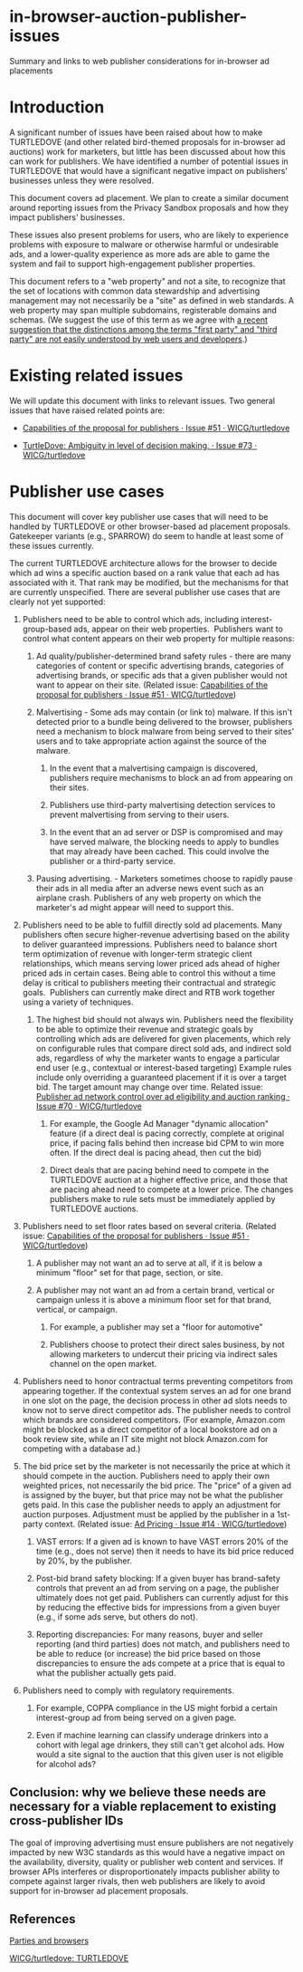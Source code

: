# in-browser-auction-publisher-issues

Summary and links to web publisher considerations for in-browser ad placements


# Introduction

A significant number of issues have been raised about how to make
TURTLEDOVE (and other related bird-themed proposals for in-browser ad
auctions) work for marketers, but little has been discussed about how
this can work for publishers. We have identified a number of potential
issues in TURTLEDOVE that would have a significant negative impact on
publishers\' businesses unless they were resolved.

This document covers ad placement. We plan to create a
similar document around reporting issues from the Privacy Sandbox
proposals and how they impact publishers\' businesses. 

These issues also present problems for users, who are likely to
experience problems with exposure to malware or otherwise harmful or
undesirable ads, and a lower-quality experience as more ads are able to
game the system and fail to support high-engagement publisher
properties.

This document refers to a "web property" and not a site, to recognize
that the set of locations with common data stewardship and advertising
management may not necessarily be a "site" as defined in web standards.
A web property may span multiple subdomains, registerable domains and
schemas. (We suggest the use of this term as we agree with [a recent
suggestion that the distinctions among the terms "first party" and
"third party" are not easily understood by web users and developers](https://tess.oconnor.cx/2020/10/parties).)

# Existing related issues

We will update this document with links to relevant issues.  Two general issues
that have raised related points are:

 * [Capabilities of the proposal for publishers · Issue #51 · WICG/turtledove](https://github.com/WICG/turtledove/issues/51)

 * [TurtleDove: Ambiguity in level of decision making. · Issue #73 · WICG/turtledove](https://github.com/WICG/turtledove/issues/73)


# Publisher use cases

This document will cover key publisher use cases that will need to be 
handled by TURTLEDOVE or other browser-based ad placement
proposals. Gatekeeper variants (e.g., SPARROW) do seem to handle at
least some of these issues currently.

The current TURTLEDOVE architecture allows for the browser to decide
which ad wins a specific auction based on a rank value that each ad has
associated with it. That rank may be modified, but the mechanisms for
that are currently unspecified. There are several publisher use cases
that are clearly not yet supported:

1.  Publishers need to be able to control which ads, including
    interest-group-based ads, appear on their web
    properties.  Publishers want to control what content appears
    on their web property for multiple reasons:

    1.  Ad quality/publisher-determined brand safety rules - there are many
        categories of content or specific advertising brands, categories of
        advertising brands, or specific ads that a given publisher would not
        want to appear on their site. (Related issue: [Capabilities of the proposal for publishers · Issue #51 · WICG/turtledove](https://github.com/WICG/turtledove/issues/51))

    2.  Malvertising - Some ads may contain (or link to) malware. If this
        isn\'t detected prior to a bundle being delivered to the browser,
        publishers need a mechanism to block malware from being served to
        their sites' users and to take appropriate action against the source
        of the malware.

        1.  In the event that a malvertising campaign is discovered, publishers
            require mechanisms to block an ad from appearing on their sites.

        2.  Publishers use third-party malvertising detection services to
            prevent malvertising from serving to their users.

        3.  In the event that an ad server or DSP is compromised and may have
            served malware, the blocking needs to apply to bundles that may
            already have been cached. This could involve the publisher or a
            third-party service.

    3.  Pausing advertising. - Marketers sometimes choose to rapidly pause
        their ads in all media after an adverse news event such as an
        airplane crash. Publishers of any web property on which the marketer's ad
	might appear will need to support this.

2.  Publishers need to be able to fulfill directly sold ad
    placements. Many
    publishers often secure higher-revenue advertising based on the
    ability to deliver guaranteed impressions. Publishers need to
    balance short term optimization of revenue with longer-term
    strategic client relationships, which means serving lower priced ads
    ahead of higher priced ads in certain cases. Being able to control
    this without a time delay is critical to publishers meeting their
    contractual and strategic goals.  Publishers can currently make
    direct and RTB work together using a variety of techniques.

    1.  The highest bid should not always win. Publishers need the
        flexibility to be able to optimize their revenue and strategic goals
        by controlling which ads are delivered for given placements, which
        rely on configurable rules that compare direct sold ads, and
        indirect sold ads, regardless of why the marketer wants to engage a
        particular end user (e.g., contextual or interest-based targeting)
        Example rules include only overriding a guaranteed placement if it
        is over a target bid. The target amount may change over time. Related issue: [Publisher ad network control over ad eligibility and auction ranking · Issue #70 · WICG/turtledove](https://github.com/WICG/turtledove/issues/70)

        1.  For example, the Google Ad Manager "dynamic allocation" feature (if
            a direct deal is pacing correctly, complete at original price, if
            pacing falls behind then increase bid CPM to win more often. If the
            direct deal is pacing ahead, then cut the bid)

        2.  Direct deals that are pacing behind need to compete in the
            TURTLEDOVE auction at a higher effective price, and those that are
            pacing ahead need to compete at a lower price. The changes
            publishers make to rule sets must be immediately applied by
            TURTLEDOVE auctions.

3.  Publishers need to set floor rates based on several criteria. (Related issue: [Capabilities of the proposal for publishers · Issue #51 · WICG/turtledove](https://github.com/WICG/turtledove/issues/51))

    1.  A publisher may not want an ad to serve at all, if it is below a
        minimum \"floor\" set for that page, section, or site.

    2.  A publisher may not want an ad from a certain brand,
        vertical or campaign unless it is above a minimum floor set for that
        brand, vertical, or campaign.

        1.  For example, a publisher may set a "floor for automotive"

        2.  Publishers choose to protect their direct sales business, by not
            allowing marketers to undercut their pricing via indirect sales
            channel on the open market.

4.  Publishers need to honor contractual terms preventing competitors
    from appearing together. If the contextual system serves an ad for one brand in one slot on
    the page, the decision process in other ad slots needs to know not
    to serve direct competitor ads. The publisher needs to control which
    brands are considered competitors. (For example, Amazon.com might be
    blocked as a direct competitor of a local bookstore ad on a book
    review site, while an IT site might not block Amazon.com for competing with a
    database ad.)

5.  The bid price set by the marketer is not necessarily the price at
    which it should compete in the auction. Publishers need to
    apply their own weighted prices, not necessarily the bid price. The
    \"price\" of a given ad is assigned by the buyer, but that price may
    not be what the publisher gets paid. In this case the publisher
    needs to apply an adjustment for auction purposes. Adjustment must
    be applied by the publisher in a 1st-party context. (Related issue: [Ad Pricing · Issue #14 · WICG/turtledove](https://github.com/WICG/turtledove/issues/14)) 

    1.  VAST errors: If a given ad is known to have VAST errors 20% of the
        time (e.g., does not serve) then it needs to have its bid price
        reduced by 20%, by the publisher.

    2.  Post-bid brand safety blocking: If a given buyer has brand-safety
        controls that prevent an ad from serving on a page, the publisher
        ultimately does not get paid. Publishers can currently adjust for
        this by reducing the effective bids for impressions from a given
        buyer (e.g., if some ads serve, but others do not).

    3.  Reporting discrepancies: For many reasons, buyer and seller
        reporting (and third parties) does not match, and publishers need to
        be able to reduce (or increase) the bid price based on those
        discrepancies to ensure the ads compete at a price that is equal to
        what the publisher actually gets paid.

6.  Publishers need to comply with regulatory requirements.

    1.  For example, COPPA compliance in the US might forbid a certain
        interest-group ad from being served on a given page.

    2.  Even if machine learning can classify underage drinkers into a
        cohort with legal age drinkers, they still can't get alcohol ads.
        How would a site signal to the auction that this given user is not
        eligible for alcohol ads?


## Conclusion: why we believe these needs are necessary for a viable replacement to existing cross-publisher IDs

The goal of improving advertising must ensure publishers are not
negatively impacted by new W3C standards as this would have a negative
impact on the availability, diversity, quality or publisher web content
and services. If browser APIs interferes or disproportionately impacts
publisher ability to compete against larger rivals, then web
publishers are likely to avoid support for in-browser ad placement
proposals.


## References

[Parties and browsers](https://tess.oconnor.cx/2020/10/parties)

[WICG/turtledove: TURTLEDOVE](https://github.com/WICG/turtledove)
